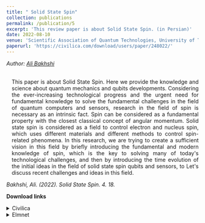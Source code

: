 ```yaml
---
title: " Solid State Spin"
collection: publications
permalink: /publication/5
excerpt: 'This review paper is about Solid State Spin. (in Persian)'
date: 2022-08-10
venue: 'Scientific Association of Quantum Technologies, University of Tabriz'
paperurl: 'https://civilica.com/download/users/paper/248022/'
---
```

<address class="author">Author: <a rel="author" href="mailto:alibakhshi255255@gmail.com">Ali Bakhshi</a></address><br>
<p align="justify" style="padding-left: 1em">
This paper is about Solid State Spin. Here we provide the knowledge and science about quantum mechanics and qubits developments.
Considering the ever-increasing technological progress and the urgent need for fundamental knowledge to solve the fundamental challenges in the field of quantum
computers and sensors, research in the field of spin is necessary as an intrinsic fact. Spin can be considered as a fundamental property with the closest 
classical concept of angular momentum. Solid state spin is considered as a field to control electron and nucleus spin, which uses different materials and 
different methods to control spin-related phenomena. In this research, we are trying to create a sufficient vision in this field by briefly introducing the 
fundamental and modern knowledge of spin, which is the key to solving many of today's technological challenges, and then by introducing the time evolution of 
the initial ideas in the field of solid state spin qubits and sensors, to Let's discuss recent challenges and ideas in this field.
</p>
<cite>Bakhshi, Ali. (2022). Solid State Spin. 4. 18. </cite>

<b>Download links</b>
<details>
<summary>Civilica</summary>
  <a href="https://civilica.com/download/users/paper/248022/">Bakhshi, Ali. (2022). Solid State Spin. 4. 18.</a>
</details>
<details>
<summary>Elmnet</summary>
  <a href="https://elmnet.ir/dwlg?url=%2FContent%2FUserProfile%2FDocument%2F10081309-b21f3ef2-f761-4af5-9280-ddd842b567da.pdf&type=1&id=410081309">Bakhshi, Ali. (2022). Solid State Spin. 4. 18.</a>
</details>


